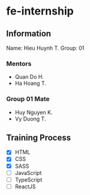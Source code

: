 # fe-internship

## Information

Name: Hieu Huynh T.
Group: 01

### Mentors

- Quan Do H.
- Ha Hoang T.

### Group 01 Mate

- Huy Nguyen K.
- Vy Duong T.

## Training Process

- [x] HTML
- [x] CSS
- [x] SASS
- [ ] JavaScript
- [ ] TypeScript
- [ ] ReactJS
